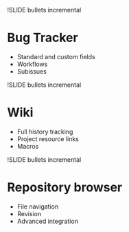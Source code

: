 !SLIDE bullets incremental
# Bug Tracker

* Standard and custom fields
* Workflows
* Subissues

!SLIDE bullets incremental
# Wiki

* Full history tracking
* Project resource links
* Macros

!SLIDE bullets incremental
# Repository browser

* File navigation
* Revision
* Advanced integration
